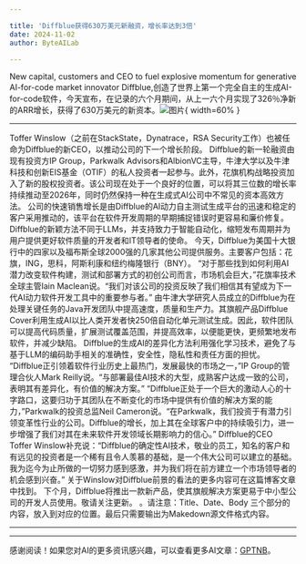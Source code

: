 ```yaml
---

title: 'Diffblue获得630万美元新融资，增长率达到3倍'
date: 2024-11-02
author: ByteAILab

---
```


New capital, customers and CEO to fuel explosive momentum for generative AI-for-code market innovator
Diffblue,创造了世界上第一个完全自主的生成AI-for-code软件，今天宣布，在记录的六个月期间，从上一六个月实现了326％净新的ARR增长，获得了630万美元的新资本。![图片](https://ai-techpark.com/wp-content/uploads/2024/10/Diffblue-960x540.jpg){ width=60% }

---
 Toffer Winslow（之前在StackState，Dynatrace，RSA Security工作）也被任命为Diffblue的新CEO，以推动公司的下一个增长阶段。
Diffblue的新一轮融资由现有投资方IP Group，Parkwalk Advisors和AlbionVC主导，牛津大学以及牛津科技和创新EIS基金（OTIF）的私人投资者一起参与。此外，花旗机构战略投资加入了新的股权投资者。该公司现在处于一个良好的位置，可以将其三位数的增长率持续推动至2026年，同时仍然保持一种在生成式AI公司中不常见的资本高效方法。
公司的快速销售增长是由Diffblue的AI动力自主测试生成平台的迅速和稳定的客户采用推动的，该平台在软件开发周期的早期捕捉错误时更容易和廉价修复。 Diffblue的新颖方法不同于LLMs，并支持致力于智能自动化，缩短发布周期并为用户提供更好软件质量的开发者和IT领导者的使命。 今天，Diffblue为美国十大银行中的四家以及福布斯全球2000强的几家其他公司提供服务。主要客户包括：花旗，ING，思科，阿斯利康和纽约梅隆银行（BNY）。
“对于那些找到如何利用AI潜力改变软件构建，测试和部署方式的初创公司而言，市场机会巨大，”花旗率技术全球主管Iain Maclean说。“我们对该公司的投资反映了我们相信其有望成为下一代AI动力软件开发工具中的重要参与者。”
由牛津大学研究人员成立的Diffblue为在处理关键任务的Java开发团队中提高速度，质量和生产力。其旗舰产品Diffblue Cover利用生成AI以比人类开发者快250倍自动化单元测试生成。因此，软件团队可以提高代码质量，扩展测试覆盖范围，并提高效率，以便能更快，更频繁地发布软件，并减少缺陷。 Diffblue的生成AI的差异化方法利用强化学习技术，避免了与基于LLM的编码助手相关的准确性，安全性，隐私性和责任方面的担忧。
“Diffblue正引领着软件行业历史上最热门，发展最快的市场之一，”IP Group的管理合伙人Mark Reilly说。“与部署最佳AI技术的大型，成熟客户达成一致的公司，表明其有差异化，有价值的解决方案。”
“Diffblue正处于一个巨大的激动人心的十字路口，这要归功于其团队在不断变化的市场中提供有价值的解决方案的能力，”Parkwalk的投资总监Neil Cameron说。“在Parkwalk，我们投资于有潜力引领变革性行业的公司。Diffblue的增长，加上其在全球客户中的持续吸引力，进一步增强了我们对其在未来软件开发领域长期影响力的信心。”
Diffblue的CEO Toffer Winslow补充说：“Diffblue的确定性AI技术，敬业的员工，知名的客户和有远见的投资者是一个稀有且令人羡慕的基础，是一个伟大公司可以建立的基础。我为迄今为止所做的一切努力感到感激，并为我们将在前方建立一个市场领导者的机会感到兴奋。” 关于Winslow对Diffblue前景的看法的更多内容可在这篇博客文章中找到。
下个月，Diffblue将推出一款新产品，使其旗舰解决方案更易于中小型公司的开发人员使用。敬请关注更新。
。请注意：Title、Date、Body 三个部分的内容，放入到对应的位置。最后只需要输出为Makedown源文件格式内容。

---
---
感谢阅读！如果您对AI的更多资讯感兴趣，可以查看更多AI文章：[GPTNB](https://gptnb.com)。